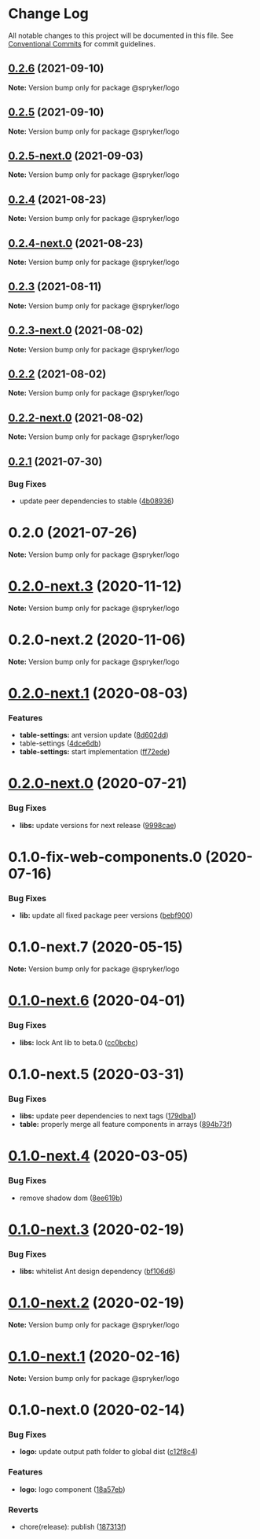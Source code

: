 # Change Log

All notable changes to this project will be documented in this file.
See [Conventional Commits](https://conventionalcommits.org) for commit guidelines.

## [0.2.6](https://github.com/spryker/ui-components/compare/@spryker/logo@0.2.5-next.0...@spryker/logo@0.2.6) (2021-09-10)

**Note:** Version bump only for package @spryker/logo





## [0.2.5](https://github.com/spryker/ui-components/compare/@spryker/logo@0.2.5-next.0...@spryker/logo@0.2.5) (2021-09-10)

**Note:** Version bump only for package @spryker/logo





## [0.2.5-next.0](https://github.com/spryker/ui-components/compare/@spryker/logo@0.2.4...@spryker/logo@0.2.5-next.0) (2021-09-03)

**Note:** Version bump only for package @spryker/logo





## [0.2.4](https://github.com/spryker/ui-components/compare/@spryker/logo@0.2.4-next.0...@spryker/logo@0.2.4) (2021-08-23)

**Note:** Version bump only for package @spryker/logo





## [0.2.4-next.0](https://github.com/spryker/ui-components/compare/@spryker/logo@0.2.3...@spryker/logo@0.2.4-next.0) (2021-08-23)

**Note:** Version bump only for package @spryker/logo





## [0.2.3](https://github.com/spryker/ui-components/compare/@spryker/logo@0.2.3-next.0...@spryker/logo@0.2.3) (2021-08-11)

**Note:** Version bump only for package @spryker/logo





## [0.2.3-next.0](https://github.com/spryker/ui-components/compare/@spryker/logo@0.2.2...@spryker/logo@0.2.3-next.0) (2021-08-02)

**Note:** Version bump only for package @spryker/logo





## [0.2.2](https://github.com/spryker/ui-components/compare/@spryker/logo@0.2.2-next.0...@spryker/logo@0.2.2) (2021-08-02)

**Note:** Version bump only for package @spryker/logo





## [0.2.2-next.0](https://github.com/spryker/ui-components/compare/@spryker/logo@0.2.1...@spryker/logo@0.2.2-next.0) (2021-08-02)

**Note:** Version bump only for package @spryker/logo





## [0.2.1](https://github.com/spryker/ui-components/compare/@spryker/logo@0.2.0...@spryker/logo@0.2.1) (2021-07-30)


### Bug Fixes

* update peer dependencies to stable ([4b08936](https://github.com/spryker/ui-components/commit/4b0893691360cf4bd66935aed24873266c98c4e4))





# 0.2.0 (2021-07-26)

**Note:** Version bump only for package @spryker/logo





# [0.2.0-next.3](https://github.com/spryker/ui-components/compare/@spryker/logo@0.2.0-next.2...@spryker/logo@0.2.0-next.3) (2020-11-12)

**Note:** Version bump only for package @spryker/logo





# 0.2.0-next.2 (2020-11-06)

**Note:** Version bump only for package @spryker/logo





# [0.2.0-next.1](https://github.com/spryker/ui-components/compare/@spryker/logo@0.2.0-next.0...@spryker/logo@0.2.0-next.1) (2020-08-03)


### Features

* **table-settings:** ant version update ([8d602dd](https://github.com/spryker/ui-components/commit/8d602dd90d90ea6e1be316bf12511a0b636b6864))
* table-settings ([4dce6db](https://github.com/spryker/ui-components/commit/4dce6dbfc046ad6fa72e072222868183b217390c))
* **table-settings:** start implementation ([ff72ede](https://github.com/spryker/ui-components/commit/ff72edefb0b79c9573ba3d8daaffb51a9b431cb5))





# [0.2.0-next.0](https://github.com/spryker/ui-components/compare/@spryker/logo@0.2.0-fix-web-components.0...@spryker/logo@0.2.0-next.0) (2020-07-21)


### Bug Fixes

* **libs:** update versions for next release ([9998cae](https://github.com/spryker/ui-components/commit/9998cae9b2ab631607c0d33fa546363313bfd6aa))





# 0.1.0-fix-web-components.0 (2020-07-16)


### Bug Fixes

* **lib:** update all fixed package peer versions ([bebf900](https://github.com/spryker/ui-components/commit/bebf900c4867617f4dd0032a554037827ecdbda6))





# 0.1.0-next.7 (2020-05-15)

**Note:** Version bump only for package @spryker/logo





# [0.1.0-next.6](https://github.com/spryker/ui-components/compare/@spryker/logo@0.1.0-next.5...@spryker/logo@0.1.0-next.6) (2020-04-01)


### Bug Fixes

* **libs:** lock Ant lib to beta.0 ([cc0bcbc](https://github.com/spryker/ui-components/commit/cc0bcbc133e8322cdd23cd7ac60acd398386a3e3))





# 0.1.0-next.5 (2020-03-31)


### Bug Fixes

* **libs:** update peer dependencies to next tags ([179dba1](https://github.com/spryker/ui-components/commit/179dba1ab72ac5229bdefbab5cca0747b9d1d004))
* **table:** properly merge all feature components in arrays ([894b73f](https://github.com/spryker/ui-components/commit/894b73f12a602b7d6cf98870578a5af3cd9bb085))





# [0.1.0-next.4](https://github.com/spryker/ui-components/compare/@spryker/logo@0.1.0-next.3...@spryker/logo@0.1.0-next.4) (2020-03-05)


### Bug Fixes

* remove shadow dom ([8ee619b](https://github.com/spryker/ui-components/commit/8ee619b31454d8eac7c6b91b0f1d7a08e50677d1))





# [0.1.0-next.3](https://github.com/spryker/zed-gui/compare/@spryker/logo@0.1.0-next.2...@spryker/logo@0.1.0-next.3) (2020-02-19)


### Bug Fixes

* **libs:** whitelist Ant design dependency ([bf106d6](https://github.com/spryker/zed-gui/commit/bf106d61cdeedd5273f041c9b4742f05a6d84585))





# [0.1.0-next.2](https://github.com/spryker/zed-gui/compare/@spryker/logo@0.1.0-next.1...@spryker/logo@0.1.0-next.2) (2020-02-19)

**Note:** Version bump only for package @spryker/logo





# [0.1.0-next.1](https://github.com/spryker/zed-gui/compare/@spryker/logo@0.1.0-next.0...@spryker/logo@0.1.0-next.1) (2020-02-16)

**Note:** Version bump only for package @spryker/logo





# 0.1.0-next.0 (2020-02-14)


### Bug Fixes

* **logo:** update output path folder to global dist ([c12f8c4](https://github.com/spryker/zed-gui/commit/c12f8c4cc09015dd437826ccb17b40f2a01cf957))


### Features

* **logo:** logo component ([18a57eb](https://github.com/spryker/zed-gui/commit/18a57eb8f205dcb19c186c1ddf6c7406094b0ffc))


### Reverts

* chore(release): publish ([187313f](https://github.com/spryker/zed-gui/commit/187313f70876d8cdf796b300635df5c9af30e842))
